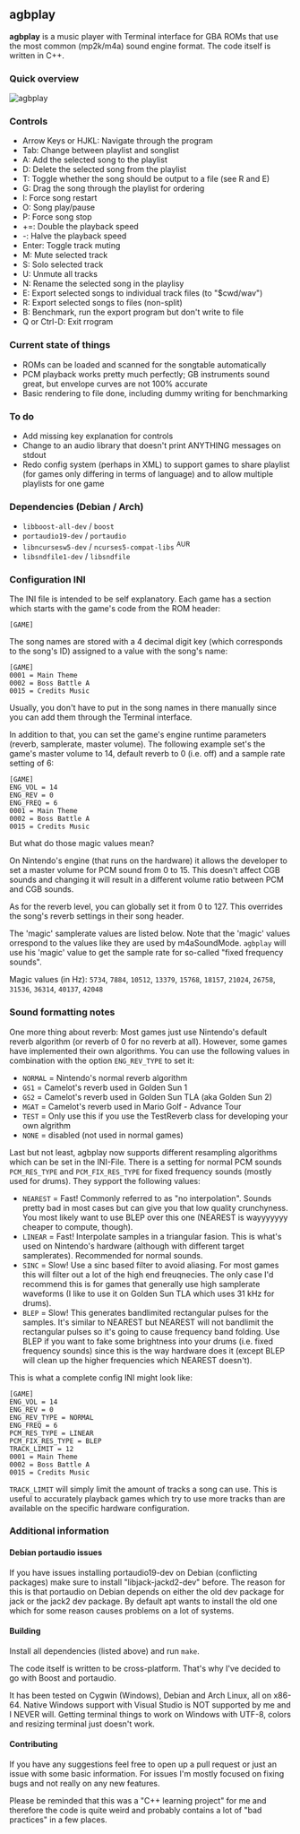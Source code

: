 ## agbplay
__agbplay__ is a music player with Terminal interface for GBA ROMs that use
the most common (mp2k/m4a) sound engine format. The code itself is written in
C++.

### Quick overview
![agbplay](https://cloud.githubusercontent.com/assets/8502545/24632845/faa2503c-18c5-11e7-84a3-cecec08e034a.png)

### Controls
- Arrow Keys or HJKL: Navigate through the program
- Tab: Change between playlist and songlist
- A: Add the selected song to the playlist
- D: Delete the selected song from the playlist
- T: Toggle whether the song should be output to a file (see R and E)
- G: Drag the song through the playlist for ordering
- I: Force song restart
- O: Song play/pause
- P: Force song stop
- +=: Double the playback speed
- -: Halve the playback speed
- Enter: Toggle track muting
- M: Mute selected track
- S: Solo selected track
- U: Unmute all tracks
- N: Rename the selected song in the playlisy
- E: Export selected songs to individual track files (to "$cwd/wav")
- R: Export selected songs to files (non-split)
- B: Benchmark, run the export program but don't write to file
- Q or Ctrl-D: Exit rrogram

### Current state of things
- ROMs can be loaded and scanned for the songtable automatically
- PCM playback works pretty much perfectly; GB instruments sound great, but
  envelope curves are not 100% accurate
- Basic rendering to file done, including dummy writing for benchmarking

### To do
- Add missing key explanation for controls
- Change to an audio library that doesn't print ANYTHING messages on stdout
- Redo config system (perhaps in XML) to support games to share playlist (for
  games only differing in terms of language) and to allow multiple playlists
  for one game

### Dependencies (Debian / Arch)

- `libboost-all-dev` / `boost`
- `portaudio19-dev` / `portaudio`
- `libncursesw5-dev` / `ncurses5-compat-libs` <sup>AUR</sup>
- `libsndfile1-dev` / `libsndfile`

### Configuration INI
The INI file is intended to be self explanatory. Each game has a section which
starts with the game's code from the ROM header:

```
[GAME]
```

The song names are stored with a 4 decimal digit key (which corresponds to the
song's ID) assigned to a value with the song's name:

```
[GAME]
0001 = Main Theme
0002 = Boss Battle A
0015 = Credits Music
```

Usually, you don't have to put in the song names in there manually since you
can add them through the Terminal interface.

In addition to that, you can set the game's engine runtime parameters (reverb,
samplerate, master volume). The following example set's the game's master
volume to 14, default reverb to 0 (i.e. off) and a sample rate setting of 6:

```
[GAME]
ENG_VOL = 14
ENG_REV = 0
ENG_FREQ = 6
0001 = Main Theme
0002 = Boss Battle A
0015 = Credits Music
```

But what do those magic values mean?

On Nintendo's engine (that runs on the hardware) it allows the developer to set
a master volume for PCM sound from 0 to 15. This doesn't affect CGB sounds and
changing it will result in a different volume ratio between PCM and CGB sounds.

As for the reverb level, you can globally set it from 0 to 127. This overrides
the song's reverb settings in their song header.

The 'magic' samplerate values are listed below. Note that the 'magic' values
orrespond to the values like they are used by m4aSoundMode. `agbplay` will use
his 'magic' value to get the sample rate for so-called "fixed frequency
sounds".

Magic values (in Hz): `5734`, `7884`, `10512`, `13379`, `15768`, `18157`,
`21024`, `26758`, `31536`, `36314`, `40137`, `42048`

### Sound formatting notes

One more thing about reverb: Most games just use Nintendo's default reverb algorithm (or reverb of 0 for no reverb at all). However, some games have implemented their own algorithms. You can use the following values in combination with the option `ENG_REV_TYPE` to set it:

- `NORMAL` = Nintendo's normal reverb algorithm
- `GS1` = Camelot's reverb used in Golden Sun 1
- `GS2` = Camelot's reverb used in Golden Sun TLA (aka Golden Sun 2)
- `MGAT` = Camelot's reverb used in Mario Golf - Advance Tour
- `TEST` = Only use this if you use the TestReverb class for developing your own algrithm
- `NONE` = disabled (not used in normal games)

Last but not least, agbplay now supports different resampling algorithms which
can be set in the INI-File. There is a setting for normal PCM sounds
`PCM_RES_TYPE` and `PCM_FIX_RES_TYPE` for fixed frequency sounds (mostly used
for drums). They sypport the following values:

- `NEAREST` = Fast! Commonly referred to as "no interpolation". Sounds pretty
  bad in most cases but can give you that low quality crunchyness. You most
  likely want to use BLEP over this one (NEAREST is wayyyyyyy cheaper to
  compute, though).
- `LINEAR` = Fast! Interpolate samples in a triangular fasion. This is what's
  used on Nintendo's hardware (although with different target samplerates).
  Recommended for normal sounds.
- `SINC` = Slow! Use a sinc based filter to avoid aliasing. For most games this
  will filter out a lot of the high end freuqnecies. The only case I'd
  recommend this is for games that generally use high samplerate waveforms (I
  like to use it on Golden Sun TLA which uses 31 kHz for drums).
- `BLEP` = Slow! This generates bandlimited rectangular pulses for the samples.
  It's similar to NEAREST but NEAREST will not bandlimit the rectangular pulses
  so it's going to cause frequency band folding. Use BLEP if you want to fake
  some brightness into your drums (i.e. fixed frequency sounds) since this is
  the way hardware does it (except BLEP will clean up the higher frequencies
  which NEAREST doesn't).

This is what a complete config INI might look like:

```
[GAME]
ENG_VOL = 14
ENG_REV = 0
ENG_REV_TYPE = NORMAL
ENG_FREQ = 6
PCM_RES_TYPE = LINEAR
PCM_FIX_RES_TYPE = BLEP
TRACK_LIMIT = 12
0001 = Main Theme
0002 = Boss Battle A
0015 = Credits Music
```

`TRACK_LIMIT` will simply limit the amount of tracks a song can use. This is useful to accurately playback games which try to use more tracks than are available on the specific hardware configuration.

### Additional information

#### Debian portaudio issues

If you have issues installing portaudio19-dev on Debian (conflicting packages) make sure to install "libjack-jackd2-dev" before. The reason for this is that portaudio on Debian depends on either the old dev package for jack or the jack2 dev package. By default apt wants to install the old one which for some reason causes problems on a lot of systems.

#### Building

Install all dependencies (listed above) and run `make`.

The code itself is written to be cross-platform. That's why I've decided to go
with Boost and portaudio.

It has been tested on Cygwin (Windows), Debian and Arch Linux, all on x86-64.
Native Windows support with Visual Studio is NOT supported by me and I NEVER
will. Getting terminal things to work on Windows with UTF-8, colors and
resizing terminal just doesn't work.

#### Contributing

If you have any suggestions feel free to open up a pull request or just an
issue with some basic information. For issues I'm mostly focused on fixing bugs
and not really on any new features.

Please be reminded that this was a "C++ learning project" for me and therefore
the code is quite weird and probably contains a lot of "bad practices" in a few
places.
